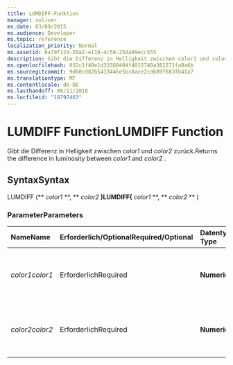 ```yaml
---
title: LUMDIFF-Funktion
manager: soliver
ms.date: 03/09/2015
ms.audience: Developer
ms.topic: reference
localization_priority: Normal
ms.assetid: 6a79f124-20a2-e119-4c58-25da99ecc555
description: Gibt die Differenz in Helligkeit zwischen color1 und color2 zurück.
ms.openlocfilehash: 032c1f40e1d33388404f4015740a382271fa8a6b
ms.sourcegitcommit: 9d60cd82b5413446e5bc8ace2cd689f683fb41a7
ms.translationtype: MT
ms.contentlocale: de-DE
ms.lasthandoff: 06/11/2018
ms.locfileid: "19797463"
---
```

# <a name="lumdiff-function"></a><span data-ttu-id="3511a-103">LUMDIFF Function</span><span class="sxs-lookup"><span data-stu-id="3511a-103">LUMDIFF Function</span></span>

<span data-ttu-id="3511a-104">Gibt die Differenz in Helligkeit zwischen *color1* und *color2* zurück.</span><span class="sxs-lookup"><span data-stu-id="3511a-104">Returns the difference in luminosity between  *color1*  and  *color2*  .</span></span> 
  
## <a name="syntax"></a><span data-ttu-id="3511a-105">Syntax</span><span class="sxs-lookup"><span data-stu-id="3511a-105">Syntax</span></span>

<span data-ttu-id="3511a-106">LUMDIFF (** *color1* **, ** *color2* **)</span><span class="sxs-lookup"><span data-stu-id="3511a-106">LUMDIFF(** *color1* **, ** *color2* ** )</span></span> 
  
### <a name="parameters"></a><span data-ttu-id="3511a-107">Parameter</span><span class="sxs-lookup"><span data-stu-id="3511a-107">Parameters</span></span>

|<span data-ttu-id="3511a-108">**Name**</span><span class="sxs-lookup"><span data-stu-id="3511a-108">**Name**</span></span>|<span data-ttu-id="3511a-109">**Erforderlich/Optional**</span><span class="sxs-lookup"><span data-stu-id="3511a-109">**Required/Optional**</span></span>|<span data-ttu-id="3511a-110">**Datentyp**</span><span class="sxs-lookup"><span data-stu-id="3511a-110">**Data Type**</span></span>|<span data-ttu-id="3511a-111">**Beschreibung**</span><span class="sxs-lookup"><span data-stu-id="3511a-111">**Description**</span></span>|
|:-----|:-----|:-----|:-----|
| <span data-ttu-id="3511a-112">_color1_</span><span class="sxs-lookup"><span data-stu-id="3511a-112">_color1_</span></span> <br/> |<span data-ttu-id="3511a-113">Erforderlich</span><span class="sxs-lookup"><span data-stu-id="3511a-113">Required</span></span>  <br/> |<span data-ttu-id="3511a-114">**Numeric**</span><span class="sxs-lookup"><span data-stu-id="3511a-114">**Numeric**</span></span> <br/> |<span data-ttu-id="3511a-115">Der Farbindex von Microsoft Visio oder der RGB-Wert der ersten Farbe.</span><span class="sxs-lookup"><span data-stu-id="3511a-115">The Microsoft Visio color index or RGB value of the first color.</span></span>  <br/> |
| <span data-ttu-id="3511a-116">_color2_</span><span class="sxs-lookup"><span data-stu-id="3511a-116">_color2_</span></span> <br/> |<span data-ttu-id="3511a-117">Erforderlich</span><span class="sxs-lookup"><span data-stu-id="3511a-117">Required</span></span>  <br/> |<span data-ttu-id="3511a-118">**Numeric**</span><span class="sxs-lookup"><span data-stu-id="3511a-118">**Numeric**</span></span> <br/> |<span data-ttu-id="3511a-119">Der Farbindex von Microsoft Visio oder der RGB-Wert der zweiten Farbe.</span><span class="sxs-lookup"><span data-stu-id="3511a-119">The Microsoft Visio color index or RGB value of the second color.</span></span>  <br/> |
   


